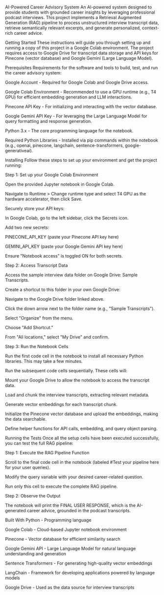 AI-Powered Career Advisory System
An AI-powered system designed to provide students with grounded career insights by leveraging professional podcast interviews. This project implements a Retrieval Augmented Generation (RAG) pipeline to process unstructured interview transcript data, retrieve semantically relevant excerpts, and generate personalized, context-rich career advice.

Getting Started
These instructions will guide you through setting up and running a copy of this project in a Google Colab environment. The project requires access to Google Drive for transcript data storage and API keys for Pinecone (vector database) and Google Gemini (Large Language Model).

Prerequisites
Requirements for the software and tools to build, test, and run the career advisory system:

Google Account - Required for Google Colab and Google Drive access.

Google Colab Environment - Recommended to use a GPU runtime (e.g., T4 GPU) for efficient embedding generation and LLM interactions.

Pinecone API Key - For initializing and interacting with the vector database.

Google Gemini API Key - For leveraging the Large Language Model for query formatting and response generation.

Python 3.x - The core programming language for the notebook.

Required Python Libraries - Installed via pip commands within the notebook (e.g., openai, pinecone, langchain, sentence-transformers, google-generativeai).

Installing
Follow these steps to set up your environment and get the project running:

Step 1: Set up your Google Colab Environment

Open the provided Jupyter notebook in Google Colab.

Navigate to Runtime > Change runtime type and select T4 GPU as the hardware accelerator, then click Save.

Securely store your API keys:

In Google Colab, go to the left sidebar, click the Secrets icon.

Add two new secrets:

PINECONE_API_KEY (paste your Pinecone API key here)

GEMINI_API_KEY (paste your Google Gemini API key here)

Ensure "Notebook access" is toggled ON for both secrets.

Step 2: Access Transcript Data

Access the sample interview data folder on Google Drive: Sample Transcripts.

Create a shortcut to this folder in your own Google Drive:

Navigate to the Google Drive folder linked above.

Click the down arrow next to the folder name (e.g., "Sample Transcripts").

Select "Organize" from the menu.

Choose "Add Shortcut."

From "All locations," select "My Drive" and confirm.

Step 3: Run the Notebook Cells

Run the first code cell in the notebook to install all necessary Python libraries. This may take a few minutes.

Run the subsequent code cells sequentially. These cells will:

Mount your Google Drive to allow the notebook to access the transcript data.

Load and chunk the interview transcripts, extracting relevant metadata.

Generate vector embeddings for each transcript chunk.

Initialize the Pinecone vector database and upload the embeddings, making the data searchable.

Define helper functions for API calls, embedding, and query object parsing.

Running the Tests
Once all the setup cells have been executed successfully, you can test the full RAG pipeline:

Step 1: Execute the RAG Pipeline Function

Scroll to the final code cell in the notebook (labeled #Test your pipeline here for your user queries).

Modify the query variable with your desired career-related question.

Run only this cell to execute the complete RAG pipeline.

Step 2: Observe the Output

The notebook will print the FINAL USER RESPONSE, which is the AI-generated career advice, grounded in the podcast transcripts.

Built With
Python - Programming language

Google Colab - Cloud-based Jupyter notebook environment

Pinecone - Vector database for efficient similarity search

Google Gemini API - Large Language Model for natural language understanding and generation

Sentence Transformers - For generating high-quality vector embeddings

LangChain - Framework for developing applications powered by language models

Google Drive - Used as the data source for interview transcripts
